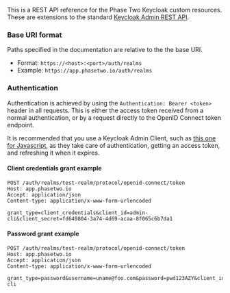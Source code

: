 
This is a REST API reference for the Phase Two Keycloak custom resources. These are extensions to the standard [Keycloak Admin REST API](https://www.keycloak.org/docs-api/17.0/rest-api/index.html).

### Base URI format
Paths specified in the documentation are relative to the the base URI.
- Format: `https://<host>:<port>/auth/realms`
- Example: `https://app.phasetwo.io/auth/realms`

### Authentication
Authentication is achieved by using the `Authentication: Bearer <token>` header in all requests. This is either the access token received from a normal authentication, or by a request directly to the OpenID Connect token endpoint.

It is recommended that you use a Keycloak Admin Client, such as [this one for Javascript](https://github.com/keycloak/keycloak-nodejs-admin-client), as they take care of authentication, getting an access token, and refreshing it when it expires.

#### Client credentials grant example
```
POST /auth/realms/test-realm/protocol/openid-connect/token
Host: app.phasetwo.io
Accept: application/json
Content-type: application/x-www-form-urlencoded

grant_type=client_credentials&client_id=admin-cli&client_secret=fd649804-3a74-4d69-acaa-8f065c6b7da1
```

#### Password grant example
```
POST /auth/realms/test-realm/protocol/openid-connect/token
Host: app.phasetwo.io
Accept: application/json
Content-type: application/x-www-form-urlencoded

grant_type=password&username=uname@foo.com&password=pwd123AZY&client_id=admin-cli
```
